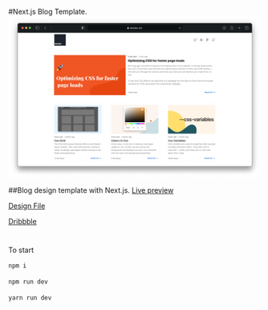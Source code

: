 #Next.js Blog Template.
![picture](public/cover/dasdas-blog-cover.jpg)

##Blog design template with Next.js.
[Live preview](https://nextjs-blog-template-gamma.vercel.app/)

[Design File](#)

[Dribbble](#)

#
To start
```
npm i

npm run dev 

yarn run dev
```
